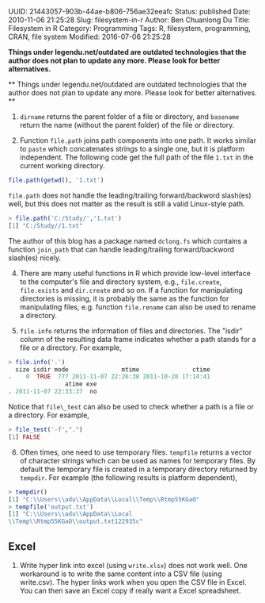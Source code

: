 UUID: 21443057-903b-44ae-b806-756ae32eeafc
Status: published
Date: 2010-11-06 21:25:28
Slug: filesystem-in-r
Author: Ben Chuanlong Du
Title: Filesystem in R
Category: Programming
Tags: R, filesystem, programming, CRAN, file system
Modified: 2016-07-06 21:25:28

**Things under legendu.net/outdated are outdated technologies that the author does not plan to update any more. Please look for better alternatives.**

**
Things under legendu.net/outdated are outdated technologies 
that the author does not plan to update any more. 
Please look for better alternatives.
**


1. `dirname` returns the parent folder of a file or directory, 
and `basename` return the name (without the parent folder) of the file or directory.

2. Function `file.path` joins path components into one path. 
It works similar to `paste` which concatenates strings to a single one, 
but it is platform independent.
The following code get the full path of the file `1.txt` in the current working directory.
```R
file.path(getwd(), '1.txt')
```
`file.path` does not handle the leading/trailing forward/backword slash(es) well,
but this does not matter as the result is still a valid Linux-style path.
```R
> file.path('C:/Study/','1.txt')
[1] "C:/Study//1.txt"
```
The author of this blog has a package named `dclong.fs`
which contains a function `join_path` 
that can handle leading/trailing forward/backword slash(es) nicely.

4. There are many useful functions in R 
which provide low-level interface to the computer's file and directory system, 
e.g., `file.create`, `file.exists` and `dir.create` and so on. 
If a function for manipulating directories is missing, 
it is probably the same as the function for manipulating files, 
e.g. function `file.rename` can also be used to rename a directory.

5. `file.info` returns the information of files and directories. 
The "isdir" column of the resulting data frame indicates whether a path stands for a file or a directory. 
For example,
```R
> file.info('.')
  size isdir mode               mtime               ctime
.    0  TRUE  777 2011-11-07 22:26:38 2011-10-20 17:14:41
                atime exe
. 2011-11-07 22:33:37  no
```
Notice that `file\_test` can also be used to check whether a path is a file or a directory. 
For example,
```R
> file_test('-f',".")
[1] FALSE
```
6. Often times, one need to use temporary files. `tempfile` returns a
vector of character strings which can be used as names for temporary
files. By default the temporary file is created in a temporary
directory returned by `tempdir`. For example (the following results
is platform dependent),
```R
> tempdir()
[1] "C:\\Users\\adu\\AppData\\Local\\Temp\\Rtmp55KGaO"
> tempfile('output.txt')
[1] "C:\\Users\\adu\\AppData\\Local
\\Temp\\Rtmp55KGaO\\output.txt122935c"
```

## Excel

1. Write hyper link into excel (using `write.xlsx`) does not work well. 
One workaround is to write the same content into a CSV file (using write.csv).
The hyper links work when you open the CSV file in Excel.
You can then save an Excel copy if really want a Excel spreadsheet.
